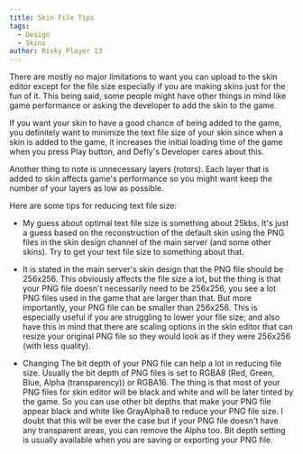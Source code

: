 ```yaml
---
title: Skin File Tips
tags:
  - Design
  - Skins
author: Risky Player 13
---
```


There are mostly no major limitations to want you can upload to the skin editor except for the file size especially if you are making skins just for the fun of it. This being said, some people might have other things in mind like game performance or asking the developer to add the skin to the game.

If you want your skin to have a good chance of being added to the game, you definitely want to minimize the text file size of your skin since when a skin is added to the game, it increases the initial loading time of the game when you press Play button, and Defly's Developer cares about this.

Another thing to note is unnecessary layers (rotors). Each layer that is added to skin affects game's performance so you might want keep the number of your layers as low as possible.

Here are some tips for reducing text file size:

- My guess about optimal text file size is something about 25kbs. It's just a guess based on the reconstruction of the default skin using the PNG files in the skin design channel of the main server (and some other skins). Try to get your text file size to something about that.

- It is stated in the main server's skin design that the PNG file should be 256x256. This obviously affects the file size a lot, but the thing is that your PNG file doesn't necessarily need to be 256x256, you see a lot PNG files used in the game that are larger than that. But more importantly, your PNG file can be smaller than 256x256. This is especially useful if you are struggling to lower your file size; and also have this in mind that there are scaling options in the skin editor that can resize your original PNG file so they would look as if they were 256x256 (with less quality).

- Changing The bit depth of your PNG file can help a lot in reducing file size. Usually the bit depth of PNG files is set to RGBA8 (Red, Green, Blue, Alpha (transparency)) or RGBA16. The thing is that most of your PNG files for skin editor will be black and white and will be later tinted by the game. So you can use other bit depths that make your PNG file appear black and white like GrayAlpha8 to reduce your PNG file size.
  I doubt that this will be ever the case but if your PNG file doesn't have any transparent areas, you can remove the Alpha too.
  Bit depth setting is usually available when you are saving or exporting your PNG file.
